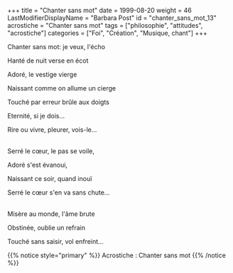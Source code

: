 +++
title = "Chanter sans mot"
date = 1999-08-20
weight = 46
LastModifierDisplayName = "Barbara Post"
id = "chanter_sans_mot_13"
acrostiche = "Chanter sans mot"
tags = ["philosophie", "attitudes", "acrostiche"]
categories = ["Foi", "Création", "Musique, chant"]
+++

Chanter sans mot: je veux, l'écho

Hanté de nuit verse en écot

Adoré, le vestige vierge

Naissant comme on allume un cierge

Touché par erreur brûle aux doigts

Eternité, si je dois...

Rire ou vivre, pleurer, vois-le...

 \
Serré le cœur, le pas se voile,

Adoré s'est évanoui,

Naissant ce soir, quand inouï

Serré le cœur s'en va sans chute...

 \
Misère au monde, l'âme brute

Obstinée, oublie un refrain

Touché sans saisir, vol enfreint...

{{% notice style="primary" %}}
Acrostiche : Chanter sans mot
{{% /notice %}}
